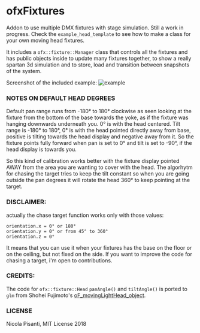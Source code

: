 ofxFixtures
=====================================

Addon to use multiple DMX fixtures with stage simulation. Still a work in progress. Check the `example_head_template` to see how to make a class for your own moving head fixtures. 

It includes a `ofx::fixture::Manager` class that controls all the fixtures and has public objects inside to update many fixtures together, to show a really spartan 3d simulation and to store, load and transition between snapshots of the system.

Screenshot of the included example:
![example](screenshot.png?raw=true "example")

### NOTES ON DEFAULT HEAD DEGREES
Default pan range runs from -180° to 180° clockwise as seen looking at the fixture from the bottom of the base towards the yoke, as if the fixture was hanging downwards underneath you. 0° is with the head centered.
Tilt range is -180° to 180°, 0° is with the head pointed directly away from base, positive is tilting towards the head display and negative away from it. So the fixture points fully forward when pan is set to 0° and tilt is set to -90°, if the head display is towards you.

So this kind of calibration works better with the fixture display pointed AWAY from the area you are wanting to cover with the head. The algorhytm for chasing the target tries to keep the tilt constant so when you are going outside the pan degrees it will rotate the head 360° to keep pointing at the target.

### DISCLAIMER: 
actually the chase target function works only with those values:
```
orientation.x = 0° or 180° 
orientation.y = 0° or from 45° to 360°
orientation.z = 0° 
```
It means that you can use it when your fixtures has the base on the floor or on the ceiling, but not fixed on the side. If you want to improve the code for chasing a target, i'm open to contributions.

### CREDITS:
The code for `ofx::fixture::Head` `panAngle()` and `tiltAngle()` is ported to `glm` from Shohei Fujimoto's [oF_movingLightHead_object](https://github.com/sfjmt/oF_movingLightHead_object).

### LICENSE
Nicola Pisanti, MIT License 2018
